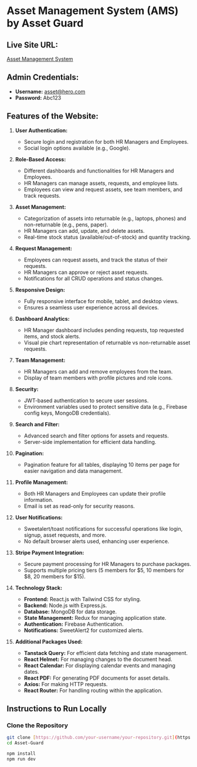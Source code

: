 # Asset Management System (AMS) by Asset Guard 

## Live Site URL:
[Asset Management System](https://asset-guard-2024.web.app)

## Admin Credentials:
- **Username:** asset@hero.com
- **Password:** Abc123

## Features of the Website:

1. **User Authentication:**
   - Secure login and registration for both HR Managers and Employees.
   - Social login options available (e.g., Google).

2. **Role-Based Access:**
   - Different dashboards and functionalities for HR Managers and Employees.
   - HR Managers can manage assets, requests, and employee lists.
   - Employees can view and request assets, see team members, and track requests.

3. **Asset Management:**
   - Categorization of assets into returnable (e.g., laptops, phones) and non-returnable (e.g., pens, paper).
   - HR Managers can add, update, and delete assets.
   - Real-time stock status (available/out-of-stock) and quantity tracking.

4. **Request Management:**
   - Employees can request assets, and track the status of their requests.
   - HR Managers can approve or reject asset requests.
   - Notifications for all CRUD operations and status changes.

5. **Responsive Design:**
   - Fully responsive interface for mobile, tablet, and desktop views.
   - Ensures a seamless user experience across all devices.

6. **Dashboard Analytics:**
   - HR Manager dashboard includes pending requests, top requested items, and stock alerts.
   - Visual pie chart representation of returnable vs non-returnable asset requests.

7. **Team Management:**
   - HR Managers can add and remove employees from the team.
   - Display of team members with profile pictures and role icons.

8. **Security:**
   - JWT-based authentication to secure user sessions.
   - Environment variables used to protect sensitive data (e.g., Firebase config keys, MongoDB credentials).

9. **Search and Filter:**
   - Advanced search and filter options for assets and requests.
   - Server-side implementation for efficient data handling.

10. **Pagination:**
    - Pagination feature for all tables, displaying 10 items per page for easier navigation and data management.

11. **Profile Management:**
    - Both HR Managers and Employees can update their profile information.
    - Email is set as read-only for security reasons.

12. **User Notifications:**
    - Sweetalert/toast notifications for successful operations like login, signup, asset requests, and more.
    - No default browser alerts used, enhancing user experience.

13. **Stripe Payment Integration:**
    - Secure payment processing for HR Managers to purchase packages.
    - Supports multiple pricing tiers (5 members for $5, 10 members for $8, 20 members for $15).

14. **Technology Stack:**
    - **Frontend:** React.js with Tailwind CSS for styling.
    - **Backend:** Node.js with Express.js.
    - **Database:** MongoDB for data storage.
    - **State Management:** Redux for managing application state.
    - **Authentication:** Firebase Authentication.
    - **Notifications:** SweetAlert2 for customized alerts.

15. **Additional Packages Used:**
    - **Tanstack Query:** For efficient data fetching and state management.
    - **React Helmet:** For managing changes to the document head.
    - **React Calendar:** For displaying calendar events and managing dates.
    - **React PDF:** For generating PDF documents for asset details.
    - **Axios:** For making HTTP requests.
    - **React Router:** For handling routing within the application.
   
   ## Instructions to Run Locally

### Clone the Repository
```bash
git clone [https://github.com/your-username/your-repository.git](https://github.com/md-saiful-islam-0705/Asset-Guard.git)
cd Asset-Guard

npm install
npm run dev


